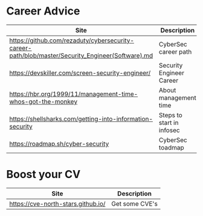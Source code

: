 # Career Advice

| Site | Description |
| --- | --- |
| https://github.com/rezaduty/cybersecurity-career-path/blob/master/Security_Engineer(Software).md | CyberSec career path | 
| https://devskiller.com/screen-security-engineer/ | Security Engineer Career |
| https://hbr.org/1999/11/management-time-whos-got-the-monkey | About management time |
| https://shellsharks.com/getting-into-information-security | Steps to start in infosec | 
| https://roadmap.sh/cyber-security | CyberSec toadmap | 

# Boost your CV

| Site | Description |
| --- | --- |
| https://cve-north-stars.github.io/ | Get some CVE's |
